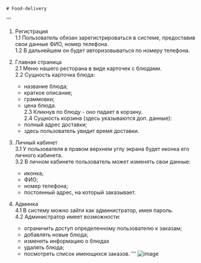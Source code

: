     # Food-delivery

'''
1. Регистрация  
   1.1 Пользователь обязан зарегистрироваться в системе, предоставив свои данные ФИО, номер телефона.  
   1.2 В дальнейшем он будет авторизовываться по номеру телефона.  

2. Главная страница  
   2.1 Меню нашего ресторана в виде карточек с блюдами.  
   2.2 Сущность карточка блюда:  
     - название блюда;
     - краткое описание;
     - граммовки;
     - цена блюда.  
   2.3 Кликнув по блюду - оно падает в корзину.  
   2.4 Сущность корзина (здесь указываются доп. данные):  
     - полный адрес доставки;
     - здесь пользователь увидит время доставки.  

3. Личный кабинет  
   3.1 У пользователя в правом верхнем углу экрана будет иконка его личного кабинета.   
   3.2 В личном кабинете пользователь может изменять свои данные:  
     - иконка;
     - ФИО;
     - номер телефона;
     - постоянный адрес, на который заказывает.  

4. Админка  
   4.1 В систему можно зайти как администратор, имея пароль.  
   4.2 Администратор имеет возможности:  
    - ограничить доступ определенному пользователю к заказам;
    - добавлять новые блюда;
    - изменять информацию о блюдах
    - удалять блюда;
    - посмотреть список имеющихся заказов.
'''
![image](https://github.com/lutsenkosasha/Food-delivery/assets/128168000/a8d08989-269b-444e-9b1c-76228cc7d6e3)


